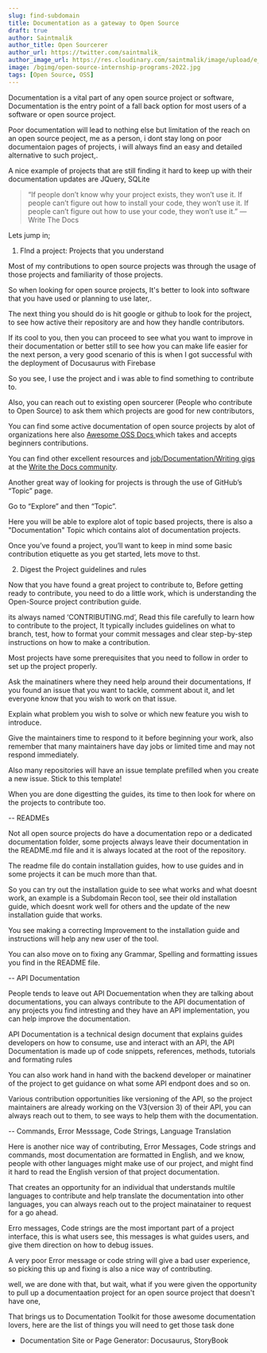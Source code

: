 ```yaml
---
slug: find-subdomain
title: Documentation as a gateway to Open Source
draft: true
author: Saintmalik
author_title: Open Sourcerer
author_url: https://twitter.com/saintmalik_
author_image_url: https://res.cloudinary.com/saintmalik/image/upload/e_sharpen:2000,q_74,r_0/v1641922078/saintmalik.webp
image: /bgimg/open-source-internship-programs-2022.jpg
tags: [Open Source, OSS]
---
```


Documentation is a vital part of any open source project or software, Documentation is the entry point of a fall back option for most users of a software or open source project.

<!--truncate-->

Poor documentation will lead to nothing else but limitation of the reach on an open source peoject,  me as a person, i dont stay long on poor documentaion pages of projects, i will always find an easy and detailed  alternative to such project,.

A nice example of projects that are still finding it hard to keep up with their documentation updates are JQuery, SQLite 

> “If people don’t know why your project exists,
> they won’t use it.
> If people can’t figure out how to install your code,
> they won’t use it.
> If people can’t figure out how to use your code,
> they won’t use it.”
> — Write The Docs

Lets jump in;

1. FInd a project: Projects that you understand

Most of my contributions to open source projects was through the usage of those projects and familiarity of those projects.

So when looking for open source projects, It's better to look into software that you have used or planning to use later,.

The next thing you should do is hit google or github to look for the project, to see how active their repository are and how they handle contributors.

If its cool to you, then you can proceed to see what you want to improve in their documentation or better still to see how you can make life easier for the next person, a very good scenario of this is when I got successful with the deployment of Docusaurus with Firebase


So you see, I use the project and i was able to find something to contribute to.

Also, you can reach out to existing open sourcerer (People who contribute to Open Source)  to ask them which projects are good for new contributors,

You can find some active documentation of open source  projects by alot of organizations here also <a href="https://github.com/saintmalik/awesome-oss-docs"> Awesome OSS Docs </a> which takes and accepts beginners contributions.

You can  find other excellent resources  and <a href="https://jobs.writethedocs.org/">job/Documentation/Writing gigs</a> at the <a href="https://www.writethedocs.org/">Write the Docs community</a>.

Another  great way of looking for projects is through the use of GitHub’s “Topic” page.

Go to “Explore” and then “Topic”.

Here you will be able to explore alot of topic based projects, there is also a "Documentation" Topic which contains alot of documentation projects.

Once you’ve found a project, you’ll want to keep in mind some basic contribution etiquette as you get started, lets move to thst.

2. Digest the Project guidelines and rules

Now that you have found a great project to contribute to, Before getting ready to contribute, you need to do a little work, which is understanding the Open-Source project contribution guide. 

its always named  ‘CONTRIBUTING.md’, Read this file carefully to learn how to contribute to the project, It typically includes guidelines on what to branch, test, how to format your commit messages and clear step-by-step instructions on how to make a contribution.

Most projects have some prerequisites that you need to follow in order to set up the project properly.

Ask the mainatiners where they need help around their documentations, If you found an issue that you want to tackle, comment about it, and let everyone know that you wish to work on that issue. 

Explain what problem you wish to solve or which new feature you wish to introduce.

Give the maintainers time to respond to it before beginning your work, also remember that many maintainers have day jobs or limited time and may not respond immediately. 

Also many repositories will have an issue template prefilled when you create a new issue. Stick to this template!

When you are done digestting the guides, its time to then look for where on the projects to contribute too.

--  READMEs

Not all open source projects do have a documentation repo or a dedicated documentation folder, some projects always leave their documentation in the README.md file and it is always located at the root of the repository.

The readme file do contain installation guides, how to use guides and in some projects it can be much more than that.

So you can try out the installation guide to see what works and what doesnt work, an example is a Subdomain Recon tool, see their old installation guide, which doesnt work well for others and the update of the new installation guide that works.

You see making a correcting Improvement to the installation guide and instructions will help any new user of the tool.

You can also move on to fixing any Grammar, Spelling and formatting issues you find in the README file.

-- API Documentation

People tends to leave out API Docuementation when they are talking about documentations, you can always contribute to the API documentation of any projects you find intresting and they have an API implementation, you can help improve the documentation.

API Documentation is a technical design document that explains guides developers on how to consume, use and interact with an API, the API Documentation is made up of code snippets, references, methods, tutorials and formating rules

You can also work hand in hand with the backend developer or mainatiner of the project to get guidance on what some API endpont does and so on.

Various contribution opportunities like versioning of the API, so the project maintainers are already working on the V3(version 3) of their API, you can always reach out to them, to see ways to help them with the documentation.

-- Commands, Error Messsage, Code Strings, Language Translation

Here is another nice way of contributing, Error Messages, Code strings and commands, most documentation are formatted in English, and we know, people with other languages might make use of our project, and might find it hard to read the English version of that project documentation.

That creates an opportunity for an individual that understands multile languages to contribute and help translate the documentation into other languages, you can always reach out to the project mainatainer to request for a go ahead.

Erro messages, Code strings are the most important part of a project interface, this is what users see, this messages is what guides users, and give them direction on how to debug issues.

A very poor Error message or code string will give a bad user experience, so picking this up and fixing is also a nice way of contributing.

well, we are done with that, but wait, what if you were given the opportunity to pull up a documentaation project for an open source project that doesn't have one,

That brings us to Documentation Toolkit for those awesome documentation lovers, here are the list of things you will need to get those task done


- Documentation Site or Page Generator: Docusaurus, StoryBook
 